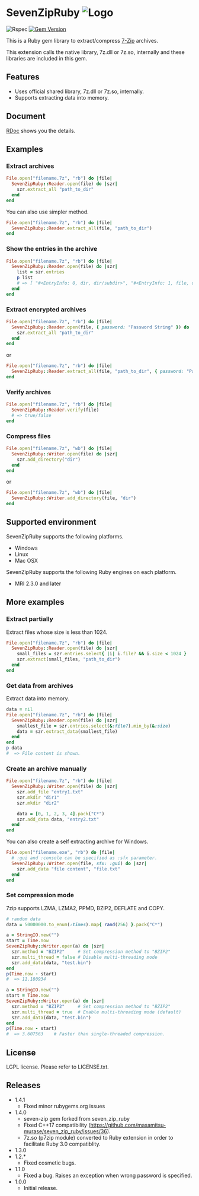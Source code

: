# SevenZipRuby ![Logo](https://raw.github.com/fontist/seven_zip_ruby/master/resources/seven_zip_ruby_logo.png)

![Rspec](https://github.com/fontist/seven_zip_ruby/workflows/Rspec/badge.svg) [![Gem Version](https://badge.fury.io/rb/seven-zip.png)](http://badge.fury.io/rb/seven-zip)

This is a Ruby gem library to extract/compress [7-Zip](http://www.7-zip.org) archives.

This extension calls the native library, 7z.dll or 7z.so, internally and these libraries are included in this gem.

## Features
* Uses official shared library, 7z.dll or 7z.so, internally.
* Supports extracting data into memory.

## Document
[RDoc](http://rubydoc.info/gems/seven-zip/frames) shows you the details.

## Examples

### Extract archives

```ruby
File.open("filename.7z", "rb") do |file|
  SevenZipRuby::Reader.open(file) do |szr|
    szr.extract_all "path_to_dir"
  end
end
```

You can also use simpler method.

```ruby
File.open("filename.7z", "rb") do |file|
  SevenZipRuby::Reader.extract_all(file, "path_to_dir")
end
```

### Show the entries in the archive

```ruby
File.open("filename.7z", "rb") do |file|
  SevenZipRuby::Reader.open(file) do |szr|
    list = szr.entries
    p list
    # => [ "#<EntryInfo: 0, dir, dir/subdir>", "#<EntryInfo: 1, file, dir/file.txt>", ... ]
  end
end
```

### Extract encrypted archives

```ruby
File.open("filename.7z", "rb") do |file|
  SevenZipRuby::Reader.open(file, { password: "Password String" }) do |szr|
    szr.extract_all "path_to_dir"
  end
end
```
or

```ruby
File.open("filename.7z", "rb") do |file|
  SevenZipRuby::Reader.extract_all(file, "path_to_dir", { password: "Password String" })
end
```


### Verify archives

```ruby
File.open("filename.7z", "rb") do |file|
  SevenZipRuby::Reader.verify(file)
  # => true/false
end
```

### Compress files

```ruby
File.open("filename.7z", "wb") do |file|
  SevenZipRuby::Writer.open(file) do |szr|
    szr.add_directory("dir")
  end
end
```
or

```ruby
File.open("filename.7z", "wb") do |file|
  SevenZipRuby::Writer.add_directory(file, "dir")
end
```

## Supported environment

SevenZipRuby supports the following platforms.

* Windows
* Linux
* Mac OSX

SevenZipRuby supports the following Ruby engines on each platform.

* MRI 2.3.0 and later

## More examples

### Extract partially

Extract files whose size is less than 1024.

```ruby
File.open("filename.7z", "rb") do |file|
  SevenZipRuby::Reader.open(file) do |szr|
    small_files = szr.entries.select{ |i| i.file? && i.size < 1024 }
    szr.extract(small_files, "path_to_dir")
  end
end
```

### Get data from archives

Extract data into memory.

```ruby
data = nil
File.open("filename.7z", "rb") do |file|
  SevenZipRuby::Reader.open(file) do |szr|
    smallest_file = szr.entries.select(&:file?).min_by(&:size)
    data = szr.extract_data(smallest_file)
  end
end
p data
#  => File content is shown.
```

### Create an archive manually

```ruby
File.open("filename.7z", "rb") do |file|
  SevenZipRuby::Writer.open(file) do |szr|
    szr.add_file "entry1.txt"
    szr.mkdir "dir1"
    szr.mkdir "dir2"

    data = [0, 1, 2, 3, 4].pack("C*")
    szr.add_data data, "entry2.txt"
  end
end
```

You can also create a self extracting archive for Windows.

```ruby
File.open("filename.exe", "rb") do |file|
  # :gui and :console can be specified as :sfx parameter.
  SevenZipRuby::Writer.open(file, sfx: :gui) do |szr|
    szr.add_data "file content", "file.txt"
  end
end
```

### Set compression mode

7zip supports LZMA, LZMA2, PPMD, BZIP2, DEFLATE and COPY.

```ruby
# random data
data = 50000000.to_enum(:times).map{ rand(256) }.pack("C*")

a = StringIO.new("")
start = Time.now
SevenZipRuby::Writer.open(a) do |szr|
  szr.method = "BZIP2"     # Set compression method to "BZIP2"
  szr.multi_thread = false # Disable multi-threading mode
  szr.add_data(data, "test.bin")
end
p(Time.now - start)
#  => 11.180934

a = StringIO.new("")
start = Time.now
SevenZipRuby::Writer.open(a) do |szr|
  szr.method = "BZIP2"     # Set compression method to "BZIP2"
  szr.multi_thread = true  # Enable multi-threading mode (default)
  szr.add_data(data, "test.bin")
end
p(Time.now - start)
#  => 3.607563    # Faster than single-threaded compression.
```

## License
LGPL license. Please refer to LICENSE.txt.

## Releases
* 1.4.1
  - Fixed minor rubygems.org issues
* 1.4.0
  - seven-zip gem forked from seven_zip_ruby
  - Fixed C++17 compatibility (https://github.com/masamitsu-murase/seven_zip_ruby/issues/36).
  - 7z.so (p7zip module) converted to Ruby extension in order to facilitate Ruby 3.0 compatiblity.
* 1.3.0
* 1.2.*
  - Fixed cosmetic bugs.
* 1.1.0
  - Fixed a bug. Raises an exception when wrong password is specified.
* 1.0.0
  - Initial release.
